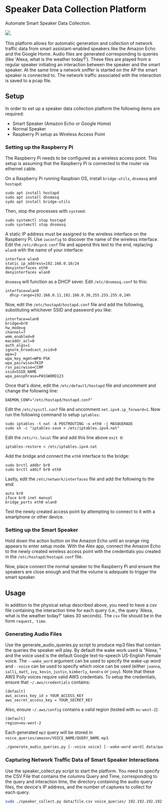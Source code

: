 # Speaker Data Collection Platform
Automate Smart Speaker Data Collection.  

<img src=echo.jpg />.

This platform allows for automatic generation and collection of network traffic data from smart assistant-enabled speakers like the Amazon Echo and the Google Home.  Audio files are generated corresponding to queries (like 'Alexa, what is the weather today?').  These files are played from a regular speaker initiating an interaction between the speaker and the smart speaker.  At the same time a network sniffer is started on the AP the smart speaker is connected to.  The network traffic associated with the interaction is saved to a pcap file.  

## Setup

In order to set up a speaker data collection platform the following items are required:

- Smart Speaker (Amazon Echo or Google Home)
- Normal Speaker
- Raspberry Pi setup as Wireless Access Point

### Setting up the Raspberry Pi
The Raspberry Pi needs to be configured as a wireless access point. This setup is assuming that the Raspberry Pi is connected to the router via ethernet cable.

On a Raspberry Pi running Raspbian OS, install `bridge-utils`, `dnsmasq` and `hostapd`:

```
sudo apt install hostapd
sudo apt install dnsmasq
sydo apt install bridge-utils
```

Then, stop the processes with `systemd`:

```
sudo systemctl stop hostapd
sudo systemctl stop dnsmasq
```

A static IP address must be assigned to the wireless interface on the Raspberry Pi. Use `iwconfig` to discover the name of the wireless interface. Edit the `/etc/dhcpcd.conf` file and append this text to the end, replacing `wlan0` with the name of your interface:

```
interface wlan0
static ip_address=192.168.0.10/24
denyinterfaces eth0
denyinterfaces wlan0
```

`dnsmasq` will function as a DHCP sever. Edit `/etc/dnsmasq.conf` to this:

```
interface=wlan0
  dhcp-range=192.168.0.11,192.168.0.30,255.255.255.0,24h
```

Now, edit the `/etc/hostapd/hostapd.conf` file and add the following, substituting whichever SSID and password you like:

```
interface=wlan0
bridge=br0
hw_mode=g
channel=7
wmm_enabled=0
macaddr_acl=0
auth_algs=1
ignore_broadcast_ssid=0
wpa=2
wpa_key_mgmt=WPA-PSK
wpa_pairwise=TKIP
rsn_pairwise=CCMP
ssid=SSID_NAME
wpa_passphrase=PASSWORD123
```

Once that's done, edit the `/etc/default/hostapd` file and uncomment and change the following line:

```
DAEMON_CONF="/etc/hostapd/hostapd.conf"
```

Edit the `/etc/sysctl.conf` file and uncomment `net.ipv4.ip_forward=1`. Now run the following command to setup `iptables`:

```
sudo iptables -t nat -A POSTROUTING -o eth0 -j MASQUERADE
sudo sh -c "iptables-save > /etc/iptables.ipv4.nat"
```

Edit the `/etc/rc.local` file and add this line above `exit 0`:

```
iptables-restore < /etc/iptables.ipv4.nat
```

Add the bridge and connect the `eth0` interface to the bridge:

```
sudo brctl addbr br0
sudo brctl addif br0 eth0
```

Lastly, edit the `/etc/network/interfaces` file and add the following to the end:

```
auto br0
iface br0 inet manual
bridge_ports eth0 wlan0
```

Test the newly created access point by attempting to connect to it with a smartphone or other device.


### Setting up the Smart Speaker
Hold down the action button on the Amazon Echo until an orange ring appears to enter setup mode. With the Alex app, connect the Amazon Echo to the newly created wireless access point with the credentials you created in the `/etc/hostapd/hostapd.conf` file.

Now, place connect the normal speaker to the Raspberry Pi and ensure the speakers are close enough and that the volume is adequate to trigger the smart speaker. 


## Usage

In addition to the physical setup described above, you need to have a csv file containing the interaction time for each query (i.e., the query 'Alexa, what is the weather today?' takes 30 seconds). The `csv` file should be in the form `request, time`.

### Generating Audio Files 

Use the generate_audio_queries.py script to produce mp3 files that contain the queries the speaker will play.  By default the wake work used is "Alexa, " and the voice used is the default Google text-to-speech US-English Female voice. The `--wake_word` argument can be used to specify the wake-up word and `--voice` can be used to specify which voice can be used (either `joanna`, `salli`, `matt`, `ivy`, `kevin`, `justin`, `kimberly`, `kendra` or `joey`). Note that these AWS Polly voices require valid AWS  credentials. To setup the credentials, ensure that `~/.aws/credentials` contains:

```
[default]
aws_access_key_id = YOUR_ACCESS_KEY
aws_secret_access_key = YOUR_SECRET_KEY
```
Also, ensure `~/.aws/config` contains a valid region (tested with `eu-west-2`):

```
[default]
region=eu-west-2
```

Each generated `mp3` query will be stored in `voice_queries/amazon/VOICE_NAME/QUERY_NAME.mp3`.

```bash
./generate_audio_queries.py [--voice voice] [--wake-word word] data/queries.csv 
```

### Capturing Network Traffic Data of Smart Speaker Interactions

Use the speaker_collect.py script to start the platform. You need to specify the CSV File that contains the columns Query and Time, corresponding to the query and interaction time, the  directory containing the audio query files, the device's IP address, and the number of captures to collect for each query.

```bash
sudo ./speaker_collect.py data/file.csv voice_queries/ 192.192.192.192 100
```



